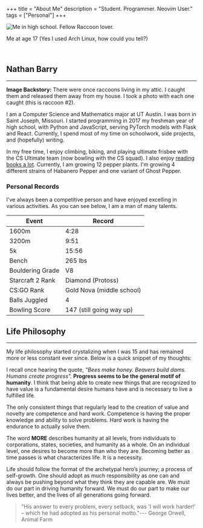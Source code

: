+++
title = "About Me"
description = "Student. Programmer. Neovim User."
tags = ["Personal"]
+++


<img alt="Me in high school. Fellow Raccoon lover." src="/images/raccoon.webp">
<p class="text-center">Me at age 17 (Yes I used Arch Linux, how could you tell?)</p>
<br>


## Nathan Barry
***
<span class="sidenote"><b>Image Backstory:</b> There were once raccoons living in my attic. I caught them and released them away from my house. I took a photo with each one caught (this is raccoon #2).</span>

I am a Computer Science and Mathematics major at UT Austin. I was born in Saint Joseph, Missouri. I started programming in 2017 my freshman year of high school, with Python and JavaScript, serving PyTorch models with Flask and React. Currently, I spend most of my time on schoolwork, side projects, and (hopefully) writing.

In my free time, I enjoy climbing, biking, and playing ultimate frisbee with the CS Ultimate team (now bowling with the CS squad). I also enjoy [reading books a lot](/posts/favorite-books/). Currently, I am growing 12 pepper plants. I'm growing 4 different strains of Habanero Pepper and one variant of Ghost Pepper.



### Personal Records

I've always been a competitive person and have enjoyed excelling in various activities. As you can see below, I am a man of many talents.

Event | Record
--- | ---
1600m | 4:28
3200m | 9:51
5k | 15:56
Bench | 265 lbs
Bouldering Grade | V8
Starcraft 2 Rank | Diamond (Protoss)
CS:GO Rank | Gold Nova (middle school)
Balls Juggled | 4
Bowling Score | 147 (still going way up)



## Life Philosophy
***
My life philosophy started crystalizing when I was 15 and has remained more or less constant ever since. Below is a quick snippet of my thoughts:

<!-- One of the main things that makes humans special is that we are cognisant that time passes and the concept of a future. We acknowledge that we can sacrifice today to make a better tomorrow, not just for you but for all those after. -->

<!-- We consist of a community of different versions of ourselves propagated across time. You aren't just who you are now, but also you a day from now, a year, a decade, etc. What you choose to do today will directly affect all of those future versions of you. One should act in accordance with whatever will maximize the expected value of fulfillment across all of those versions, not just the version of you today. -->

I recall once hearing the quote, *"Bees make honey. Beavers build dams. Humans create progress".* **Progress seems to be the general motif of humanity**. I think that being able to create new things that are recognized to have value is a fundamental desire humans have and is necessary to live a fulfilled life.

The only consistent things that regularly lead to the creation of value and novelty are competence and hard work. Competence is having the proper knowledge and ability to solve problems. Hard work is having the endurance to actually solve them.

The word **MORE** describes humanity at all levels, from individuals to corporations, states, societies, and humanity as a whole. On an individual level, one desires to become more than who they are. Becoming better as time passes is what characterizes life. It is a necessity. 

Life should follow the format of the archetypal hero’s journey; a process of self-growth. One should adopt as much responsibility as one can and always be pushing beyond what they think they are capable are. We must do our part in driving humanity forward. We must do our part to make our lives better, and the lives of all generations going forward.

> "His answer to every problem, every setback, was 'I will work harder!' – which he had adopted as his personal motto."--- George Orwell, Animal Farm
